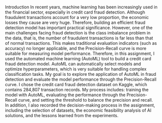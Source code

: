 Introduction
In recent years, machine learning has been increasingly used in the financial sector, especially in credit card fraud detection. Although fraudulent transactions account for a very low proportion, the economic losses they cause are very huge. Therefore, building an efficient fraud detection model has important practical significance. However, one of the main challenges facing fraud detection is the class imbalance problem in the data, that is, the number of fraudulent transactions is far less than that of normal transactions. This makes traditional evaluation indicators (such as accuracy) no longer applicable, and the Precision-Recall curve is more suitable for measuring model performance. Therefore, in this assignment, I used the automated machine learning (AutoML) tool to build a credit card fraud detection model. AutoML can automatically select models and optimize hyperparameters, which is very suitable for handling complex classification tasks. My goal is to explore the application of AutoML in fraud detection and evaluate the model performance through the Precision-Recall curve. I chose the credit card fraud detection dataset on Kaggle, which contains 284,807 transaction records.
My process includes: training the model with AutoML, evaluating the performance through the Precision-Recall curve, and setting the threshold to balance the precision and recall. In addition, I also recorded the decision-making process in the assignment, including the selection of datasets, the economic feasibility analysis of AI solutions, and the lessons learned from the experiments.
